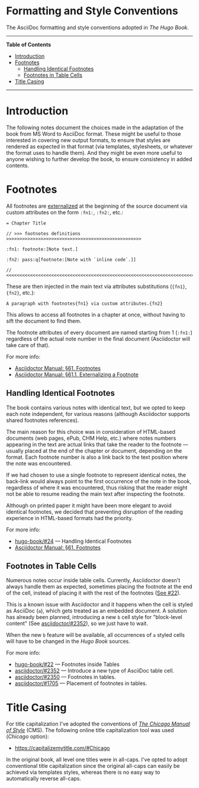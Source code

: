 # Formatting and Style Conventions

The AsciiDoc formatting and style conventions adopted in _The Hugo Book_.


-----

**Table of Contents**

<!-- MarkdownTOC autolink="true" bracket="round" autoanchor="false" lowercase="only_ascii" uri_encoding="true" levels="1,2,3" -->

- [Introduction](#introduction)
- [Footnotes](#footnotes)
    - [Handling Identical Footnotes](#handling-identical-footnotes)
    - [Footnotes in Table Cells](#footnotes-in-table-cells)
- [Title Casing](#title-casing)

<!-- /MarkdownTOC -->

-----

# Introduction

The following notes document the choices made in the adaptation of the book from MS Word to AsciiDoc format.
These might be useful to those interested in covering new output formats, to ensure that styles are rendered as expected in that format (via templates, stylesheets, or whatever the format uses to handle them).
And they might be even more useful to anyone wishing to further develop the book, to ensure consistency in added contents.

# Footnotes

All footnotes are [externalized] at the beginning of the source document via custom attributes on the form `:fn1:`, `:fn2:`, etc.:

```asciidoc
= Chapter Title

// >>> footnotes definitions >>>>>>>>>>>>>>>>>>>>>>>>>>>>>>>>>>>>>>>>>>>>>>>>>>>

:fn1: footnote:[Note text.]

:fn2: pass:q[footnote:[Note with `inline code`.]]

// <<<<<<<<<<<<<<<<<<<<<<<<<<<<<<<<<<<<<<<<<<<<<<<<<<<<<<<<<<<<<<<<<<<<<<<<<<<<<
```

These are then injected in the main text via attributes substitutions (`{fn1}`, `{fn2}`, etc.):


```asciidoc
A paragraph with footnotes{fn1} via custom attributes.{fn2}
```

This allows to access all footnotes in a chapter at once, without having to sift the document to find them.

The footnote attributes of every document are named starting from 1 (`:fn1:`) regardless of the actual note number in the final document (Asciidoctor will take care of that).

For more info:

- [Asciidoctor Manual: §61. Footnotes]
- [Asciidoctor Manual: §61.1. Externalizing a Footnote]

## Handling Identical Footnotes

The book contains various notes with identical text, but we opted to keep each note independent, for various reasons (although Asciidoctor supports shared footnotes references).

The main reason for this choice was in consideration of HTML-based documents (web pages, ePub, CHM Help, etc.) where notes numbers appearing in the text are actual links that take the reader to the footnote — usually placed at the end of the chapter or document, depending on the format.
Each footnote number is also a link back to the text position where the note was encountered.

If we had chosen to use a single footnote to represent identical notes, the back-link would always point to the first occurrence of the note in the book, regardless of where it was encountered, thus risking that the reader might not be able to resume reading the main text after inspecting the footnote.

Although on printed paper it might have been more elegant to avoid identical footnotes, we decided that preventing disruption of the reading experience in HTML-based formats had the priority.

For more info:

- [hugo-book/#24][#24] — Handling Identical Footnotes
- [Asciidoctor Manual: §61. Footnotes]


## Footnotes in Table Cells

Numerous notes occur inside table cells.
Currently, Asciidoctor doesn't always handle them as expected, sometimes placing the footnote at the end of the cell, instead of placing it with the rest of the footnotes ([See #22][#22]).

This is a known issue with Asciidoctor and it happens when the cell is styled as AsciiDoc (`a`), which gets treated as an embedded document.
A solution has already been planned, introducing a new `b` cell style for "block-level content" (See [asciidoctor/#2352]), so we just have to wait.

When the new `b` feature will be available, all occurrences of `a` styled cells will have to be changed in the _Hugo Book_ sources.

For more info:

- [hugo-book/#22][#22] — Footnotes inside Tables
- [asciidoctor/#2352] — Introduce a new type of AsciiDoc table cell.
- [asciidoctor/#2350] — Footnotes in tables.
- [asciidoctor/#1705] — Placement of footnotes in tables.

# Title Casing

For title capitalization I've adopted the conventions of _[The Chicago Manual of Style]_ (CMS).
The following online title capitalization tool was used (_Chicago_ option):

* https://capitalizemytitle.com/#Chicago

In the original book, all level one titles were in all-caps.
I've opted to adopt conventional title capitalization since the original all-caps can easily be achieved via templates styles, whereas there is no easy way to automatically reverse all-caps.


<!-----------------------------------------------------------------------------
                               REFERENCE LINKS
------------------------------------------------------------------------------>

[externalized]: https://asciidoctor.org/docs/user-manual/#externalizing-a-footnote "See Asciidoctor Manual on externalizing footnote"

[The Chicago Manual of Style]: https://www.chicagomanualofstyle.org "Go to The Chicago Manual of Style website"

<!-- Issues: Hugo Book -->

[#22]: https://github.com/tajmone/hugo-book/issues/22 "Issue #22: Footnotes inside Tables"
[#24]: https://github.com/tajmone/hugo-book/issues/24 "Issue #24: Handling Identical Footnotes"

<!-- Issues: Asciidoctor -->

[asciidoctor/#2352]: https://github.com/asciidoctor/asciidoctor/issues/2352
[asciidoctor/#2350]: https://github.com/asciidoctor/asciidoctor/issues/2350
[asciidoctor/#1705]: https://github.com/asciidoctor/asciidoctor/issues/1705

<!-- Asciidoctor Manual -->

[Asciidoctor Manual: §61. Footnotes]: https://asciidoctor.org/docs/user-manual/#user-footnotes
[Asciidoctor Manual: §61.1. Externalizing a Footnote]: https://asciidoctor.org/docs/user-manual/#externalizing-a-footnote

<!-- EOF -->
